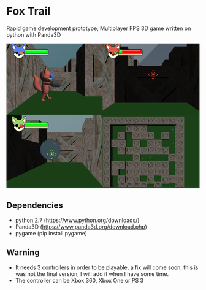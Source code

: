 # Fox Trail

Rapid game development prototype, Multiplayer FPS 3D game written on python with Panda3D

![alt text](gameShowcase.PNG "Logo Title Text 1")

## Dependencies

 - python 2.7 (https://www.python.org/downloads/)
 - Panda3D (https://www.panda3d.org/download.php)
 - pygame (pip install pygame)
 
 ## Warning
 
 - It needs 3 controllers in order to be playable, a fix will come soon, this is was not the final version, I will add it when I have some time.
 - The controller can be Xbox 360, Xbox One or PS 3

